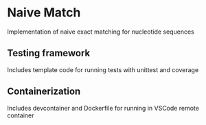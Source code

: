 # Naive Match
Implementation of naive exact matching for nucleotide sequences

## Testing framework
Includes template code for running tests with unittest and coverage

## Containerization
Includes devcontainer and Dockerfile for running in VSCode remote container
